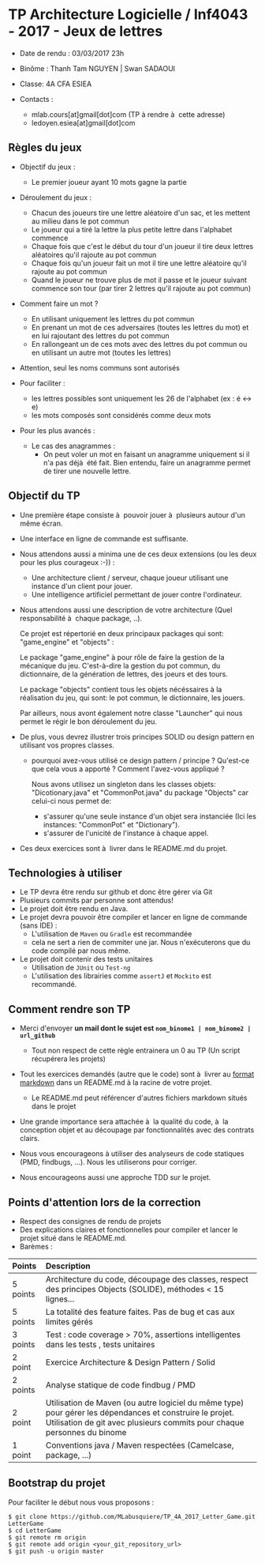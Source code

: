 # TP Architecture Logicielle / Inf4043 - 2017 - Jeux de lettres

- Date de rendu : 03/03/2017 23h
- Binôme : Thanh Tam NGUYEN | Swan SADAOUI
- Classe: 4A CFA ESIEA

- Contacts : 
  - mlab.cours[at]gmail[dot]com (TP à rendre à  cette adresse)
  - ledoyen.esiea[at]gmail[dot]com

## Règles du jeux 

- Objectif du jeux :
  - Le premier joueur ayant 10 mots gagne la partie

- Déroulement du jeux :
  - Chacun des joueurs tire une lettre aléatoire d'un sac, et les mettent au milieu dans le pot commun
  - Le joueur qui a tiré la lettre la plus petite lettre dans l'alphabet commence
  - Chaque fois que c'est le début du tour d'un joueur il tire deux lettres aléatoires qu'il rajoute au pot commun
  - Chaque fois qu'un joueur fait un mot il tire une lettre aléatoire qu'il rajoute au pot commun
  - Quand le joueur ne trouve plus de mot il passe et le joueur suivant commence son tour (par tirer 2 lettres qu'il rajoute au pot commun)

- Comment faire un mot ?
  - En utilisant uniquement les lettres du pot commun
  - En prenant un mot de ces adversaires (toutes les lettres du mot) et en lui rajoutant des lettres du pot commun
  - En rallongeant un de ces mots avec des lettres du pot commun ou en utilisant un autre mot (toutes les lettres)

- Attention, seul les noms communs sont autorisés

- Pour faciliter :
  - les lettres possibles sont uniquement les 26 de l'alphabet (ex : é <-> e)
  - les mots composés sont considérés comme deux mots
- Pour les plus avancés :
  - Le cas des anagrammes :
    - On peut voler un mot en faisant un anagramme uniquement si il n'a pas déjà  été fait. Bien entendu, faire un anagramme permet de tirer une nouvelle lettre.

## Objectif du TP

- Une première étape consiste à  pouvoir jouer à  plusieurs autour d'un même écran.

- Une interface en ligne de commande est suffisante.

- Nous attendons aussi a minima une de ces deux extensions (ou les deux pour les plus courageux :-)) :
  - Une architecture client / serveur, chaque joueur utilisant une instance d'un client pour jouer.
  - Une intelligence artificiel permettant de jouer contre l'ordinateur.
  
  
- Nous attendons aussi une description de votre architecture (Quel responsabilité à  chaque package, ..).
   
    Ce projet est répertorié en deux principaux packages qui sont: "game_engine" et "objects" :
    
    Le package "game_engine" à pour rôle de faire la gestion de la mécanique du jeu. 
    C'est-à-dire la gestion du pot commun, du dictionnaire, de la génération de lettres, des joeurs et des tours.
    
    Le package "objects" contient tous les objets nécéssaires à la réalisation du jeu, qui sont: le pot commun, 
    le dictionnaire, les jouers.
    
    Par ailleurs, nous avont également notre classe "Launcher" qui nous permet le régir le bon déroulement du jeu.   
  
  
  
- De plus, vous devrez illustrer trois principes SOLID ou design pattern en utilisant vos propres classes.



  - pourquoi avez-vous utilisé ce design pattern / principe ? Qu'est-ce que cela vous a apporté ? Comment l'avez-vous appliqué ?
  
       Nous avons  utilisez un singleton dans les classes objets:  "Dicotionary.java" et "CommonPot.java" du package "Objects" car              celui-ci nous permet de: 
       - s'assurer  qu'une seule instance d'un objet sera instanciée (Ici les instances: "CommonPot" et "Dictionary").
       - s'assurer de l'unicité de l'instance à chaque appel. 
   
- Ces deux exercices sont à  livrer dans le README.md du projet.

## Technologies à utiliser 

- Le TP devra être rendu sur github et donc être gérer via Git
 - Plusieurs commits par personne sont attendus! 
- Le projet doit être rendu en Java. 
- Le projet devra pouvoir être compiler et lancer en ligne de commande (sans IDE) :
  - L'utilisation de `Maven` ou `Gradle` est recommandée 
  - cela ne sert a rien de commiter une jar. Nous n'exécuterons que du code compilé par nous même.
- Le projet doit contenir des tests unitaires
  - Utilisation de `JUnit` ou `Test-ng`
  - L'utilisation des librairies comme `assertJ` et `Mockito` est recommandé.

## Comment rendre son TP

- Merci d'envoyer **un mail dont le sujet est `nom_binome1 | nom_binome2 | url_github`**
  - Tout non respect de cette règle entrainera un 0 au TP (Un script récupérera les projets)
- Tout les exercices demandés (autre que le code) sont à  livrer au [format markdown](https://guides.github.com/features/mastering-markdown/) dans un README.md à la racine de votre projet.
  - Le README.md peut référencer d'autres fichiers markdown situés dans le projet 

- Une grande importance sera attachée à  la qualité du code, à  la conception objet et au découpage par fonctionnalités avec des contrats clairs. 
- Nous vous encourageons à utiliser des analyseurs de code statiques (PMD, findbugs, ...). Nous les utiliserons pour corriger.
- Nous encourageons aussi une approche TDD sur le projet. 

## Points d'attention lors de la correction

- Respect des consignes de rendu de projets
- Des explications claires et fonctionnelles pour compiler et lancer le projet situé dans le README.md. 
- Barèmes :

| Points | Description           | 
| :----- |:-------------| 
|5 points | Architecture du code, découpage des classes, respect des principes Objects (SOLIDE), méthodes < 15 lignes... |
|5 points | La totalité des feature faites. Pas de bug et cas aux limites gérés  |
|3 points | Test : code coverage > 70%, assertions intelligentes dans les tests , tests unitaires |
|2 point  | Exercice Architecture & Design Pattern / Solid |
|2 points | Analyse statique de code findbug / PMD |
|2 point  | Utilisation de Maven (ou autre logiciel du même type) pour gérer les dépendances et construire le projet. Utilisation de git avec plusieurs commits pour chaque personnes du binome |
|1 point  | Conventions java / Maven respectées (Camelcase, package, ...) |

## Bootstrap du projet

Pour faciliter le début nous vous proposons :

```
$ git clone https://github.com/MLabusquiere/TP_4A_2017_Letter_Game.git LetterGame
$ cd LetterGame
$ git remote rm origin
$ git remote add origin <your_git_repository_url>
$ git push -u origin master
```
